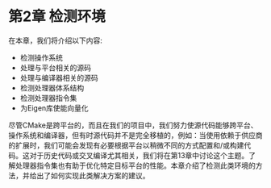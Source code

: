 # 第2章 检测环境

在本章，我们将介绍以下内容:

* 检测操作系统
* 处理与平台相关的源码
* 处理与编译器相关的源码
* 检测处理器体系结构
* 检测处理器指令集
* 为Eigen库使能向量化

尽管CMake是跨平台的，而且在我们的项目中，我们努力使源代码能够跨平台、操作系统和编译器，但有时源代码并不是完全移植的，例如：当使用依赖于供应商的扩展时，我们可能会发现有必要根据平台以稍微不同的方式配置和/或构建代码。这对于历史代码或交叉编译尤其相关，我们将在第13章中讨论这个主题。了解处理器指令集也有助于优化特定目标平台的性能。本章介绍了检测此类环境的方法，并给出了如何实现此类解决方案的建议。